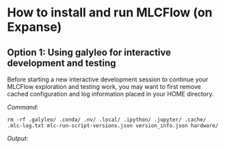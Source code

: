 # How to install and run MLCFlow (on Expanse)

## Option 1: Using galyleo for interactive development and testing

Before starting a new interactive development session to continue your MLCFlow exploration and testing work, you may want to first remove cached configuration and log information placed in your HOME directory.

*Command*:
```
rm -rf .galyleo/ .conda/ .nv/ .local/ .ipython/ .jupyter/ .cache/ .mlc-log.txt mlc-run-script-versions.json version_info.json hardware/
```

*Output*:
